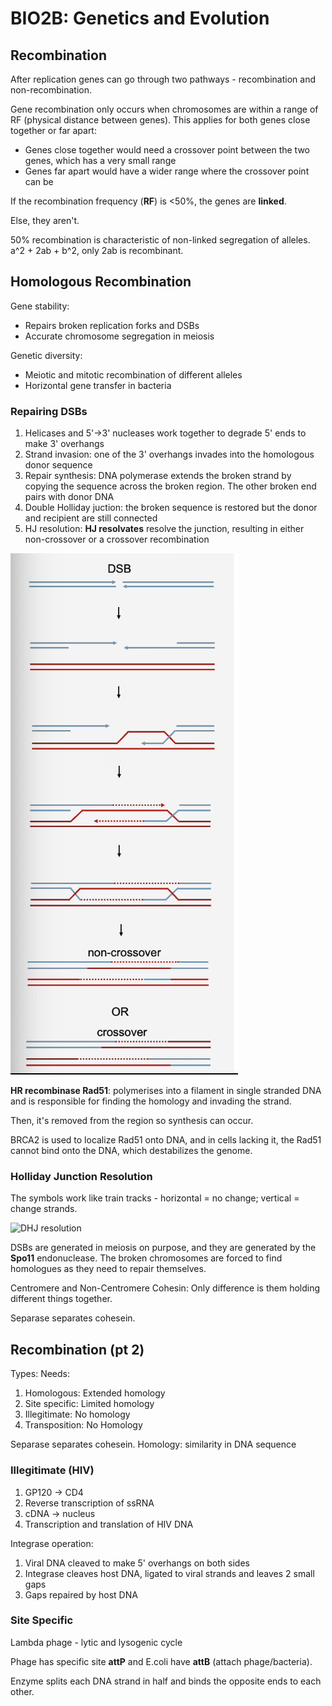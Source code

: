 # BIO2B: Genetics and Evolution

## Recombination
After replication genes can go through two pathways - recombination and non-recombination.

Gene recombination only occurs when chromosomes are within a range of RF (physical distance between genes). This applies for both genes close together or far apart:
* Genes close together would need a crossover point between the two genes, which has a very small range
* Genes far apart would have a wider range where the crossover point can be


If the recombination frequency (**RF**) is <50%, the genes are **linked**.

Else, they aren't.


50% recombination is characteristic of non-linked segregation of alleles. a^2 + 2ab + b^2, only 2ab is recombinant.

## Homologous Recombination
Gene stability: 
* Repairs broken replication forks and DSBs
* Accurate chromosome segregation in meiosis

Genetic diversity:
* Meiotic and mitotic recombination of different alleles
* Horizontal gene transfer in bacteria

### Repairing DSBs
1. Helicases and 5'->3' nucleases work together to degrade 5' ends to make 3' overhangs
2. Strand invasion: one of the 3' overhangs invades into the homologous donor sequence
3. Repair synthesis: DNA polymerase extends the broken strand by copying the sequence across the broken region. The other broken end pairs with donor DNA
4. Double Holliday juction: the broken sequence is restored but the donor and recipient are still connected
5. HJ resolution: **HJ resolvates** resolve the junction, resulting in either non-crossover or a crossover recombination

![DSB Repair](dsbrepair.png)


**HR recombinase Rad51**: polymerises into a filament in single stranded DNA and is responsible for finding the homology and invading the strand.

Then, it's removed from the region so synthesis can occur.

BRCA2 is used to localize Rad51 onto DNA, and in cells lacking it, the Rad51 cannot bind onto the DNA, which destabilizes the genome.

### Holliday Junction Resolution
The symbols work like train tracks - horizontal = no change; vertical = change strands.

![DHJ resolution](hjresolution.png)

DSBs are generated in meiosis on purpose, and they are generated by the **Spo11** endonuclease. The broken chromosomes are forced to find homologues as they need to repair themselves.

Centromere and Non-Centromere Cohesin: Only difference is them holding different things together.

Separase separates cohesein.

## Recombination (pt 2)
Types: Needs:
1. Homologous: Extended homology
2. Site specific: Limited homology
3. Illegitimate: No homology
4. Transposition: No Homology

Separase separates cohesein.
Homology: similarity in DNA sequence

### Illegitimate (HIV)
1. GP120 -> CD4
2. Reverse transcription of ssRNA
3. cDNA -> nucleus
4. Transcription and translation of HIV DNA

Integrase operation:
1. Viral DNA cleaved to make 5' overhangs on both sides
2. Integrase cleaves host DNA, ligated to viral strands and leaves 2 small gaps
3. Gaps repaired by host DNA

### Site Specific
Lambda phage - lytic and lysogenic cycle

Phage has specific site **attP** and E.coli have **attB** (attach phage/bacteria).

Enzyme splits each DNA strand in half and binds the opposite ends to each other.


